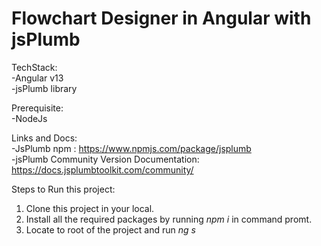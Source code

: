 # Flowchart Designer in Angular with jsPlumb

TechStack: <br />
  -Angular v13 <br />
  -jsPlumb library
  
 Prerequisite: <br />
  -NodeJs
  
 Links and Docs: <br />
  -JsPlumb npm : https://www.npmjs.com/package/jsplumb <br />
  -jsPlumb Community Version Documentation: https://docs.jsplumbtoolkit.com/community/
  
 Steps to Run this project:
  1.  Clone this project in your local.
  2.  Install all the required packages by running <i>npm i</i> in command promt.
  3.  Locate to root of the project and run <i>ng s</i>

 
  
